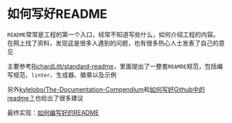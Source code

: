 
# 如何写好README

`README`常常是工程的第一个入口，经常不知道写些什么，如何介绍工程的内容。在网上找了资料，发现这是很多人遇到的问题，也有很多热心人士发表了自己的意见

主要参考[RichardLitt/standard-readme](https://github.com/RichardLitt/standard-readme)，里面提出了一整套`REAMDE`规范，包括编写规范、`linter`、生成器、徽章以及示例

另外[kylelobo/The-Documentation-Compendium](https://github.com/kylelobo/The-Documentation-Compendium#templates)和[如何写好Github中的readme？](https://www.zhihu.com/question/29100816)也给出了很多建议

最终实现：[如何编写好的README](https://blog.zhujian.life/posts/79f69ebe.html)